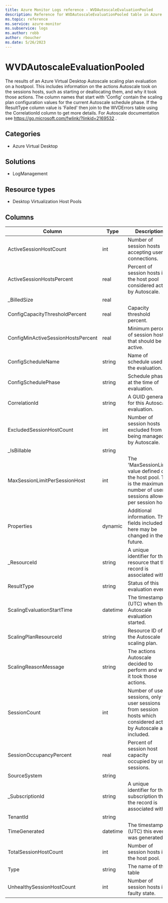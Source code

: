 ```yaml
---
title: Azure Monitor Logs reference - WVDAutoscaleEvaluationPooled
description: Reference for WVDAutoscaleEvaluationPooled table in Azure Monitor Logs.
ms.topic: reference
ms.service: azure-monitor
ms.subservice: logs
ms.author: robb
author: rboucher
ms.date: 5/26/2023
---
```


# WVDAutoscaleEvaluationPooled

 The results of an Azure Virtual Desktop Autoscale scaling plan evaluation on a hostpool. This includes information on the actions Autoscale took on the sessions hosts, such as starting or deallocating them, and why it took those actions. The column names that start with 'Config' contain the scaling plan configuration values for the current Autoscale schedule phase. If the ResultType column value is 'Failed' then join to the WVDErrors table using the CorrelationId column to get more details. For Autoscale documentation see https://go.microsoft.com/fwlink/?linkid=2169532 .

## Categories

- Azure Virtual Desktop
## Solutions

- LogManagement
## Resource types

- Desktop Virtualization Host Pools




## Columns

| Column | Type | Description |
| --- | --- | --- |
| ActiveSessionHostCount | int | Number of session hosts accepting user connections. |
| ActiveSessionHostsPercent | real | Percent of session hosts in the host pool considered active by Autoscale. |
| _BilledSize | real |  |
| ConfigCapacityThresholdPercent | real | Capacity threshold percent. |
| ConfigMinActiveSessionHostsPercent | real | Minimum percent of session hosts that should be active. |
| ConfigScheduleName | string | Name of schedule used in the evaluation. |
| ConfigSchedulePhase | string | Schedule phase at the time of evaluation. |
| CorrelationId | string | A GUID generated for this Autoscale evaluation. |
| ExcludedSessionHostCount | int | Number of session hosts excluded from being managed by Autoscale. |
| _IsBillable | string |  |
| MaxSessionLimitPerSessionHost | int | The 'MaxSessionLimit' value defined on the host pool. The is the maximum number of user sessions allowed per session host. |
| Properties | dynamic | Additional information. The fields included here may be changed in the future. |
| _ResourceId | string | A unique identifier for the resource that the record is associated with |
| ResultType | string | Status of this evaluation event. |
| ScalingEvaluationStartTime | datetime | The timestamp (UTC) when the Autoscale evaluation started. |
| ScalingPlanResourceId | string | Resource ID of the Autoscale scaling plan. |
| ScalingReasonMessage | string | The actions Autoscale decided to perform and why it took those actions. |
| SessionCount | int | Number of user sessions, only the user sessions from session hosts which considered active by Autoscale are included. |
| SessionOccupancyPercent | real | Percent of session host capacity occupied by user sessions. |
| SourceSystem | string |  |
| _SubscriptionId | string | A unique identifier for the subscription that the record is associated with |
| TenantId | string |  |
| TimeGenerated | datetime | The timestamp (UTC) this event was generated. |
| TotalSessionHostCount | int | Number of session hosts in the host pool. |
| Type | string | The name of the table |
| UnhealthySessionHostCount | int | Number of session hosts in a faulty state. |
